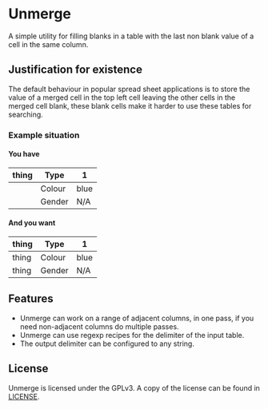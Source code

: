 Unmerge
=======

A simple utility for filling blanks in a table with the last non blank value of a cell in the same column.

## Justification for existence

The default behaviour in popular spread sheet applications is to store the value of a merged cell in the top left cell leaving the other cells in the merged cell blank, these blank cells make it harder to use these tables for searching.


### Example situation

#### You have

|thing	|Type	|1	|
|-------|-------|---|
|	|Colour	|blue	|
|	|Gender	|N/A	|

#### And you want

|thing	|Type	|1	|
|-------|-------|---|
|thing	|Colour	|blue	|
|thing	|Gender	|N/A	|

## Features

- Unmerge can work on a range of adjacent columns, in one pass, if you need non-adjacent columns do multiple passes.
- Unmerge can use regexp recipes for the delimiter of the input table.
- The output delimiter can be configured to any string.

## License

Unmerge is licensed under the GPLv3. A copy of the license can be found in [LICENSE](LICENCE).